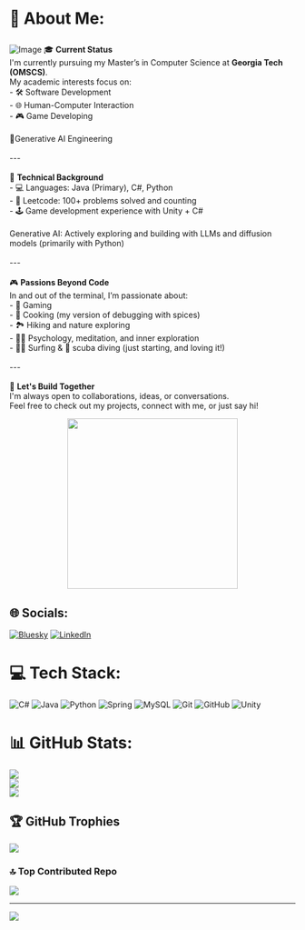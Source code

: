 # 💫 About Me: <p align="center">
![Image](https://github.com/user-attachments/assets/8fcc22e8-1d0f-4e76-a768-5610a0c824e7)
🎓 **Current Status**  <br>I'm currently pursuing my Master’s in Computer Science at **Georgia Tech (OMSCS)**.  <br>My academic interests focus on:  <br>- 🛠️ Software Development  <br>- 🌐 Human-Computer Interaction<br>- 🎮  Game Developing<br><br>🤖Generative AI Engineering<br><br>---<br><br>🧠 **Technical Background**  <br>- 💻 Languages: Java (Primary), C#, Python  <br>- 🧩 Leetcode: 100+ problems solved and counting  <br>- 🕹️ Game development experience with Unity + C#  <br><br>Generative AI: Actively exploring and building with LLMs and diffusion models (primarily with Python)<br><br>---<br><br>🎮 **Passions Beyond Code**  <br>In and out of the terminal, I’m passionate about:<br>- 🎲 Gaming<br>- 🍳 Cooking (my version of debugging with spices)<br>- 🏞️ Hiking and nature exploring  <br>- 🧘‍♂️ Psychology, meditation, and inner exploration  <br>- 🏄‍♂️ Surfing & 🤿 scuba diving (just starting, and loving it!)<br><br>---<br><br>🚀 **Let's Build Together**  <br>I'm always open to collaborations, ideas, or conversations.  <br>Feel free to check out my projects, connect with me, or just say hi!

<p align="center">
  <img src="https://media.giphy.com/media/v1.Y2lkPTc5MGI3NjExd2tteTh0YmUwbWRsN3ZmY3l5dWhyYzRsZzAwaGJweWI4bXVnenQyMiZlcD12MV9naWZzX3NlYXJjaCZjdD1n/RbDKaczqWovIugyJmW/giphy.gif" width="300"/>
</p>

## 🌐 Socials:
[![Bluesky](https://img.shields.io/badge/bluesky-0285FF?style=for-the-badge&logo=bluesky&logoColor=%23FFFFFF)](https://bsky.app/profile/weilin98) [![LinkedIn](https://img.shields.io/badge/LinkedIn-%230077B5.svg?logo=linkedin&logoColor=white)](https://linkedin.com/in/https://www.linkedin.com/in/wei-lin-1998-aug23?utm_source=share&utm_campaign=share_via&utm_content=profile&utm_medium=ios_app) 

# 💻 Tech Stack:
![C#](https://img.shields.io/badge/c%23-%23239120.svg?style=for-the-badge&logo=csharp&logoColor=white) ![Java](https://img.shields.io/badge/java-%23ED8B00.svg?style=for-the-badge&logo=openjdk&logoColor=white) ![Python](https://img.shields.io/badge/python-3670A0?style=for-the-badge&logo=python&logoColor=ffdd54) ![Spring](https://img.shields.io/badge/spring-%236DB33F.svg?style=for-the-badge&logo=spring&logoColor=white) ![MySQL](https://img.shields.io/badge/mysql-4479A1.svg?style=for-the-badge&logo=mysql&logoColor=white) ![Git](https://img.shields.io/badge/git-%23F05033.svg?style=for-the-badge&logo=git&logoColor=white) ![GitHub](https://img.shields.io/badge/github-%23121011.svg?style=for-the-badge&logo=github&logoColor=white) ![Unity](https://img.shields.io/badge/unity-%23000000.svg?style=for-the-badge&logo=unity&logoColor=white)
# 📊 GitHub Stats:
![](https://github-readme-stats.vercel.app/api?username=weeelin98&theme=dark&hide_border=false&include_all_commits=false&count_private=false)<br/>
![](https://nirzak-streak-stats.vercel.app/?user=weeelin98&theme=dark&hide_border=false)<br/>
![](https://github-readme-stats.vercel.app/api/top-langs/?username=weeelin98&theme=dark&hide_border=false&include_all_commits=false&count_private=false&layout=compact)

## 🏆 GitHub Trophies
![](https://github-profile-trophy.vercel.app/?username=weeelin98&theme=radical&no-frame=false&no-bg=true&margin-w=4)

### 🔝 Top Contributed Repo
![](https://github-contributor-stats.vercel.app/api?username=weeelin98&limit=5&theme=midnight-purple&combine_all_yearly_contributions=true)

---
[![](https://visitcount.itsvg.in/api?id=weeelin98&icon=0&color=0)](https://visitcount.itsvg.in)

<!-- Proudly created with GPRM ( https://gprm.itsvg.in ) -->
